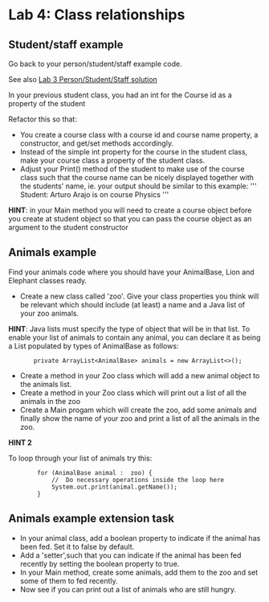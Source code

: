 # Lab 4: Class relationships


## Student/staff example

Go back to your person/student/staff example code.

See also [Lab 3 Person/Student/Staff solution](../../week-03/lab/solution-lab3-student-java.html)

In your previous student class, you had an int for the Course id as a property of the student

Refactor this so that:

   * You create a course class with a course id and course name property, a constructor, and get/set methods accordingly.
   * Instead of the simple int property for the course in the student class, make your course class a property of the student class.
   * Adjust your Print() method of the student to make use of the course class such that the course name can be nicely displayed together with the students' name, ie. your output should be similar to this example:
     '''
     Student: Arturo Arajo is on course Physics
     '''

__HINT__: in your Main method you will need to create a course object before you create at student object so that you can pass the course object as an argument to the student constructor

## Animals example

Find your animals code where you should have your AnimalBase, Lion and Elephant classes ready.

   * Create a new class called 'zoo'.  Give your class properties you think will be relevant which should include (at least) a name and a Java list of your zoo animals.
     
__HINT__: Java lists must specify the type of object that will be in that list.  To enable your list of animals to contain any animal, you can declare it as being a List populated by types of AnimalBase as follows:

```
       private ArrayList<AnimalBase> animals = new ArrayList<>();

```



  * Create a method in your Zoo class which will add a new animal object to the animals list.
  * Create a method in your Zoo class which will print out a list of all the animals in the zoo
  * Create a Main progam which will create the zoo, add some animals and finally show the name of your zoo and print a list of all the animals in the zoo.

__HINT 2__

To loop through your list of animals try this:

```
        for (AnimalBase animal :  zoo) {
            //  Do necessary operations inside the loop here
            System.out.print(animal.getName());
        }

```

## Animals example extension task

 * In your animal class, add a boolean property to indicate if the animal has been fed.  Set it to false by default.
 * Add a 'setter',such that you can indicate if the animal has been fed recently by setting the boolean property to true.
 * In your Main method, create some animals, add them to the zoo and set some of them to fed recently.
 * Now see if you can print out a list of animals who are still hungry.

